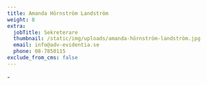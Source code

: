 ```yaml
---
title: Amanda Hörnström Landström
weight: 8
extra:
  jobTitle: Sekreterare
  thumbnail: /static/img/uploads/amanda-hörnström-landström.jpg
  email: info@adv-evidentia.se
  phone: 08-7850115
exclude_from_cms: false
---
```

\-
